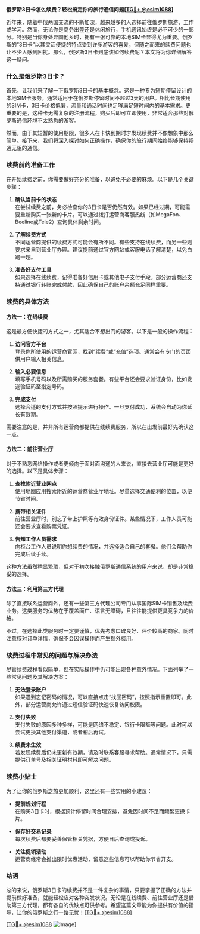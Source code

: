 **俄罗斯3日卡怎么续费？轻松搞定你的旅行通信问题[[TG💪+ @esim1088](https://t.me/s/esim1088)]**

近年来，随着中俄两国交流的不断加深，越来越多的人选择前往俄罗斯旅游、工作或学习。然而，无论你是商务出差还是休闲旅行，手机通讯始终是必不可少的一部分。特别是当你身处异国他乡时，拥有一张可靠的本地SIM卡显得尤为重要。俄罗斯的“3日卡”以其灵活便捷的特点受到许多游客的喜爱，但随之而来的续费问题也让不少人感到困扰。那么，俄罗斯3日卡到底该如何续费呢？本文将为你详细解答这一疑问。

### **什么是俄罗斯3日卡？**

首先，让我们来了解一下俄罗斯3日卡的基本概念。这是一种专为短期停留设计的本地SIM卡服务，通常适用于在俄罗斯停留时间不超过3天的用户。相比长期使用的SIM卡，3日卡价格低廉，流量和通话时间也足够满足短时间内的基本需求。更重要的是，这种卡无需复杂的注册流程，购买后即可立即使用，非常适合那些对俄罗斯通信环境不太熟悉的游客。

然而，由于其短暂的使用期限，很多人在卡快到期时才发现续费并不像想象中那么简单。接下来，我们将深入探讨如何正确操作，确保你的旅行期间始终能够保持畅通无阻的通信。

### **续费前的准备工作**

在开始续费之前，你需要做好充分的准备，以避免不必要的麻烦。以下是几个关键步骤：

1. **确认当前卡的状态**  
   在尝试续费之前，务必检查你的3日卡是否仍然有效。如果已经过期，可能需要重新购买一张新的卡片。可以通过拨打运营商客服热线（如MegaFon、Beeline或Tele2）查询具体剩余时间。

2. **了解续费方式**  
   不同运营商提供的续费方式可能会有所不同。有些支持在线续费，而另一些则要求亲自到营业厅办理。建议提前通过官方网站或客服电话了解清楚，以免白跑一趟。

3. **准备好支付工具**  
   如果选择在线续费，记得准备好信用卡或其他电子支付手段。部分运营商还支持通过银行转账完成付款，因此确保自己的账户余额充足同样重要。

### **续费的具体方法**

#### **方法一：在线续费**
这是最方便快捷的方式之一，尤其适合不想出门的游客。以下是一般的操作流程：

1. **访问官方平台**  
   登录你所使用的运营商官网，找到“续费”或“充值”选项。通常会有专门的页面供用户输入相关信息。

2. **输入必要信息**  
   填写手机号码以及所需购买的服务套餐。有些平台还会要求验证身份，比如发送验证码至指定号码。

3. **完成支付**  
   选择合适的支付方式并按照提示进行操作。一旦支付成功，系统会自动为你延长有效期。

需要注意的是，并非所有运营商都提供在线续费服务，所以在出发前最好先确认这一点。

#### **方法二：前往营业厅**
对于不熟悉网络操作或者更倾向于面对面沟通的人来说，直接去营业厅可能是更好的选择。以下是具体步骤：

1. **查找附近营业网点**  
   使用地图应用搜索附近的运营商营业厅地址。尽量选择交通便利的位置，以便节省时间。

2. **携带相关证件**  
   前往营业厅时，别忘了带上护照等有效身份证件。某些情况下，工作人员可能还会要求查看购票凭证。

3. **告知工作人员需求**  
   向柜台工作人员说明你想续费的情况，并选择适合自己的套餐。他们会帮助你完成后续手续。

这种方法虽然稍显繁琐，但对于初次接触俄罗斯通信系统的用户来说，却是非常稳妥的选择。

#### **方法三：利用第三方代理**
除了直接联系运营商外，还有一些第三方代理公司专门从事国际SIM卡销售及续费业务。这类服务的优势在于覆盖面广、语言无障碍，且往往能提供更具竞争力的价格。

不过，在选择此类服务时一定要谨慎，优先考虑口碑良好、评价较高的商家。同时注意核对订单详情，确保不会因误操作而产生额外费用。

### **续费过程中常见的问题与解决办法**

尽管续费过程看似简单，但在实际操作中仍可能出现各种意外情况。下面列举了一些常见问题及其解决方案：

1. **无法登录账户**  
   如果遇到忘记密码的情况，可以直接点击“找回密码”，按照指示重置即可。此外，部分运营商允许通过短信验证码快速恢复访问权限。

2. **支付失败**  
   支付失败的原因多种多样，可能是网络不稳定、银行卡限额等问题。此时可以尝试更换其他支付渠道，或者稍后再试。

3. **续费未生效**  
   若发现续费后仍未更新有效期，请及时联系客服寻求帮助。通常情况下，只需提供订单号及相关证明材料即可解决问题。

### **续费小贴士**

为了让你的俄罗斯之旅更加顺利，这里还有一些实用的小建议：

- **提前规划行程**  
  在购买3日卡时，根据预计停留时间合理安排，避免因时间不足而频繁更换卡片。

- **保存好交易记录**  
  每次续费后都要妥善保管相关凭据，方便日后查询或投诉。

- **关注促销活动**  
  运营商经常会推出限时优惠活动，留意这些信息可以帮助你节省开支。

### **结语**

总的来说，俄罗斯3日卡的续费并不是一件复杂的事情，只要掌握了正确的方法并提前做好准备，就能轻松应对各种突发状况。无论是在线续费、前往营业厅还是借助第三方代理，都有各自的优缺点可供参考。希望这篇文章能为你提供有价值的指导，让你的俄罗斯之行一路无忧！[[TG💪+ @esim1088](https://t.me/s/esim1088)]

[[TG💪+ @esim1088](https://t.me/s/esim1088) ![Image](https://i.postimg.cc/4NQfJmqS/Snipaste-2025-05-13-00-14-12.png)]
